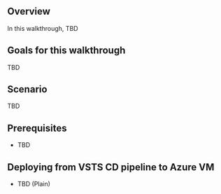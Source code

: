 ##  Overview
In this walkthrough, TBD

##  Goals for this walkthrough
TBD

##  Scenario
TBD

## Prerequisites
- TBD

## Deploying from VSTS CD pipeline to Azure VM 
- TBD (Plain)